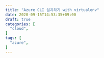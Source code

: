 ```yaml
---
title: "Azure CLI 설치하기 with virtualenv"
date: 2020-09-15T14:53:35+09:00
draft: true
categories: [
  "cloud",
]
tags: [
  "azure",
]
---
```


